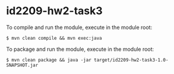 # id2209-hw2-task3
To compile and run the module, execute in the module root:

`$ mvn clean compile && mvn exec:java`

To package and run the module, execute in the module root:

`$ mvn clean package && java -jar target/id2209-hw2-task3-1.0-SNAPSHOT.jar`
